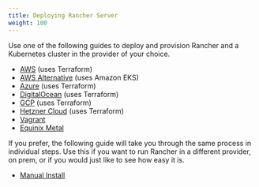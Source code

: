 ```yaml
---
title: Deploying Rancher Server
weight: 100
---
```


Use one of the following guides to deploy and provision Rancher and a Kubernetes cluster in the provider of your choice.

- [AWS](./amazon-aws-qs) (uses Terraform)
- [AWS Alternative](./amazon-aws-qs-alternative) (uses Amazon EKS)
- [Azure](./microsoft-azure-qs) (uses Terraform)
- [DigitalOcean](./digital-ocean-qs) (uses Terraform)
- [GCP](./google-gcp-qs) (uses Terraform)
- [Hetzner Cloud](./hetzner-cloud-qs) (uses Terraform)
- [Vagrant](./quickstart-vagrant)
- [Equinix Metal](./equinix-metal-qs)


If you prefer, the following guide will take you through the same process in individual steps. Use this if you want to run Rancher in a different provider, on prem, or if you would just like to see how easy it is.

- [Manual Install](./quickstart-manual-setup)
